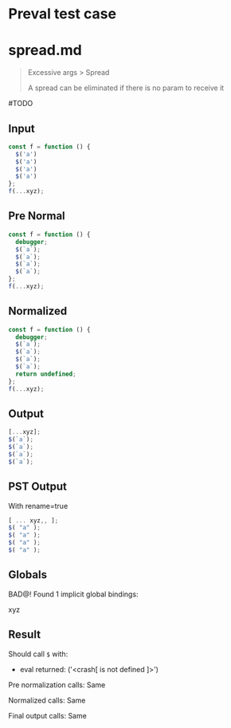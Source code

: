# Preval test case

# spread.md

> Excessive args > Spread
>
> A spread can be eliminated if there is no param to receive it

#TODO

## Input

`````js filename=intro
const f = function () {
  $('a')
  $('a')
  $('a')
  $('a')
};
f(...xyz);
`````

## Pre Normal

`````js filename=intro
const f = function () {
  debugger;
  $(`a`);
  $(`a`);
  $(`a`);
  $(`a`);
};
f(...xyz);
`````

## Normalized

`````js filename=intro
const f = function () {
  debugger;
  $(`a`);
  $(`a`);
  $(`a`);
  $(`a`);
  return undefined;
};
f(...xyz);
`````

## Output

`````js filename=intro
[...xyz];
$(`a`);
$(`a`);
$(`a`);
$(`a`);
`````

## PST Output

With rename=true

`````js filename=intro
[ ... xyz,, ];
$( "a" );
$( "a" );
$( "a" );
$( "a" );
`````

## Globals

BAD@! Found 1 implicit global bindings:

xyz

## Result

Should call `$` with:
 - eval returned: ('<crash[ <ref> is not defined ]>')

Pre normalization calls: Same

Normalized calls: Same

Final output calls: Same
